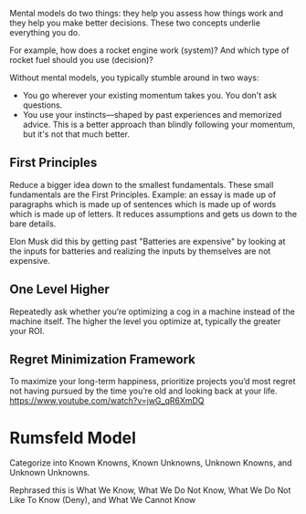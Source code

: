 Mental models do two things: they help you assess how things work and they help you make better decisions. These two concepts underlie everything you do.

For example, how does a rocket engine work (system)? And which type of rocket fuel should you use (decision)?

Without mental models, you typically stumble around in two ways:

- You go wherever your existing momentum takes you. You don't ask questions.
- You use your instincts—shaped by past experiences and memorized advice. This is a better approach than blindly following your momentum, but it's not that much better.

## First Principles

Reduce a bigger idea down to the smallest fundamentals. These small fundamentals are the First Principles. Example: an essay is made up of paragraphs which is made up of sentences which is made up of words which is made up of letters. It reduces assumptions and gets us down to the bare details.

Elon Musk did this by getting past "Batteries are expensive" by looking at the inputs for batteries and realizing the inputs by themselves are not expensive.

## One Level Higher

Repeatedly ask whether you’re optimizing a cog in a machine instead of the machine itself. The higher the level you optimize at, typically the greater your ROI.

## Regret Minimization Framework

To maximize your long-term happiness, prioritize projects you’d most regret not having pursued by the time you’re old and looking back at your life. https://www.youtube.com/watch?v=jwG_qR6XmDQ

# Rumsfeld Model

Categorize into Known Knowns, Known Unknowns, Unknown Knowns, and Unknown Unknowns.

Rephrased this is What We Know, What We Do Not Know, What We Do Not Like To Know (Deny), and What We Cannot Know
